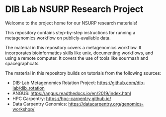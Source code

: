 # DIB Lab NSURP Research Project

Welcome to the project home for our NSURP research materials! 

This repository contains step-by-step instructions for running a metagenomics workflow on publicly-available data.

The material in this repository covers a metagenomics workflow.
It incorporates bioinformatics skills like unix, documenting workflows, and using a remote computer. 
It covers the use of tools like sourmash and spacegraphcats. 

The material in this repository builds on tutorials from the following sources:

+ DIB-Lab Metagenomics Rotation Project: https://github.com/dib-lab/dib_rotation
+ ANGUS: https://angus.readthedocs.io/en/2019/index.html
+ HPC Carpentry: https://hpc-carpentry.github.io/
+ Data Carpentry Genomics: https://datacarpentry.org/genomics-workshop/
